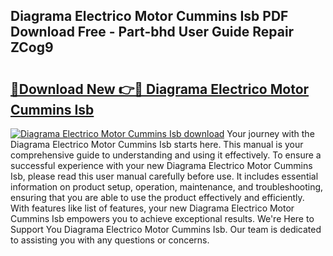 ## Diagrama Electrico Motor Cummins Isb PDF Download Free - Part-bhd User Guide Repair ZCog9

# <h2><a href="http://dfk9hg6.blite.top/?on=Diagrama+Electrico+Motor+Cummins+Isb">🔗Download New 👉🔴 Diagrama Electrico Motor Cummins Isb</a></h2>

[![Diagrama Electrico Motor Cummins Isb download](https://i.imgur.com/lujVjoI.png)](http://dfk9hg6.blite.top/?on=Diagrama+Electrico+Motor+Cummins+Isb)
Your journey with the Diagrama Electrico Motor Cummins Isb starts here. This manual is your comprehensive guide to understanding and using it effectively. To ensure a successful experience with your new Diagrama Electrico Motor Cummins Isb, please read this user manual carefully before use. It includes essential information on product setup, operation, maintenance, and troubleshooting, ensuring that you are able to use the product effectively and efficiently. With features like list of features, your new Diagrama Electrico Motor Cummins Isb empowers you to achieve exceptional results. We're Here to Support You Diagrama Electrico Motor Cummins Isb. Our team is dedicated to assisting you with any questions or concerns.
